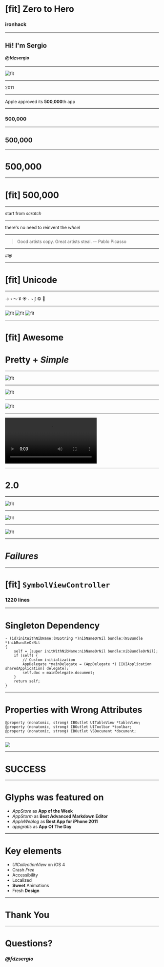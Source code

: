 # [fit] Zero to Hero 
### ironhack

---

## **Hi! I'm Sergio**
#### @fdzsergio

---

![fit](assets/vsoftworks.png)

---

2011

---

Apple approved its **500,000**th app

---

### **500,000**

---

## **500,000**

---

# **500,000**

---

# [fit] **500,000**

---

start from *scratch*

---

there's no need to reinvent the *wheel*

---

> Good artists copy.
> Great artists steal.
-- Pablo Picasso

---

#😎

---

# [fit] **Unicode**

---

→ › 〜 ¥ ☀ ∙ ¬ ∫ © 

---

![fit](assets/unicode-1.png)
![fit](assets/unicode-2.png)
![fit](assets/unicode-3.png)

---

# [fit] Awesome
# **Pretty** + _Simple_

---

![fit](assets/glyphs-1.png)

---

![fit](assets/glyphs-2.png)

---

![fit](assets/glyphs-3.png)

---

![autoplay inline mute](assets/glyphs.m4v)

---

# 2.0

---

![fit](assets/glyphs-4.png)

---

![fit](assets/glyphs-5.png)

---

![fit](assets/glyphs-6.png)

---

# _Failures_


---

# [fit] `SymbolViewController`
### 1220 lines

---

# Singleton Dependency

```objc
- (id)initWithNibName:(NSString *)nibNameOrNil bundle:(NSBundle *)nibBundleOrNil
{
    self = [super initWithNibName:nibNameOrNil bundle:nibBundleOrNil];
    if (self) {
        // Custom initialization
        AppDelegate *mainDelegate = (AppDelegate *) [[UIApplication sharedApplication] delegate];
        self.doc = mainDelegate.document;
    }
    return self;
}
```

---

# Properties with Wrong Attributes

```objc
@property (nonatomic, strong) IBOutlet UITableView *tableView;
@property (nonatomic, strong) IBOutlet UIToolbar *toolbar;
@property (nonatomic, strong) IBOutlet VSDocument *document;
```

---

![](assets/spiderman.jpg)

---

# **SUCCESS**

---

# Glyphs was featured on

* _AppStore_ as **App of the Week**
* _AppStorm_ as **Best Advanced Markdown Editor**
* _AppleWeblog_ as **Best App for iPhone 2011**
* _appgratis_ as **App Of The Day**

---

# Key elements

* _UICollectionView_ on iOS 4
* Crash _Free_
* Accessibility
* Localized
* **Sweet** Animations
* Fresh **Design**

---

# **Thank You**

---

# Questions?
### _@fdzsergio_
